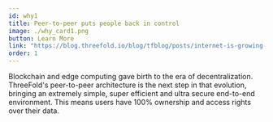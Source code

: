 ```yaml
---
id: why1
title: Peer-to-peer puts people back in control
image: ./why_card1.png
button: Learn More
link: "https://blog.threefold.io/blog/tfblog/posts/internet-is-growing-wild"
order: 1
---
```


Blockchain and edge computing gave birth to the era of decentralization. ThreeFold's peer-to-peer architecture is the next step in that evolution, bringing an extremely simple, super efficient and ultra secure end-to-end environment. This means users have 100% ownership and access rights over their data.
